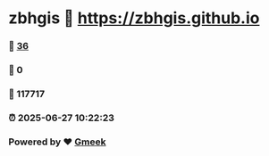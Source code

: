 # zbhgis :link: https://zbhgis.github.io 
### :page_facing_up: [36](https://zbhgis.github.io/tag.html) 
### :speech_balloon: 0 
### :hibiscus: 117717 
### :alarm_clock: 2025-06-27 10:22:23 
### Powered by :heart: [Gmeek](https://github.com/Meekdai/Gmeek)
